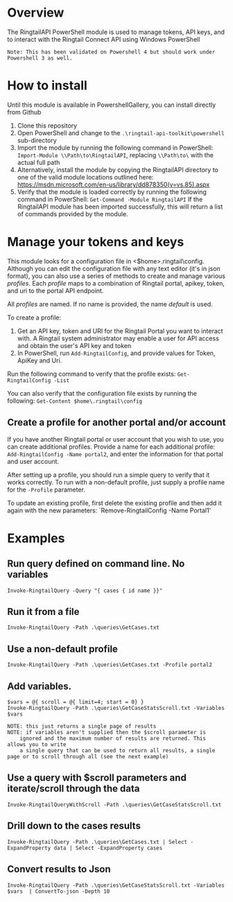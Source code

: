 # Overview
The RingtailAPI PowerShell module is used to manage tokens, API keys, and to interact with the Ringtail Connect API using Windows PowerShell

	Note: This has been validated on Powershell 4 but should work under Powershell 3 as well.

# How to install
Until this module is available in PowershellGallery, you can install directly from Github
1. Clone this repository
2. Open PowerShell and change to the `.\ringtail-api-toolkit\powershell` sub-directory 
3. Import the module by running the following command in PowerShell: `Import-Module \\Path\to\RingtailAPI`, replacing `\\Path\to\` with the actual full path
4. Alternatively, install the module by copying the RingtailAPI directory to one of the valid module locations outlined here: https://msdn.microsoft.com/en-us/library/dd878350(v=vs.85).aspx
5. Verify that the module is loaded correctly by running the following command in PowerShell:
`Get-Command -Module RingtailAPI`
If the RingtailAPI module has been imported successfully, this will return a list of commands provided by the module.

# Manage your tokens and keys
This module looks for a configuration file in <$home>\.ringtail\config. Although you can edit the configuration file with any text editor (it's in json format), you can also use a series of methods to create and manage various *profiles*. Each *profile* maps to a combination of Ringtail portal, apikey, token, and uri to the portal API endpoint. 

All *profiles* are named. If no name is provided, the name *default* is used. 

To create a profile:
1. Get an API key, token and URI for the Ringtail Portal you want to interact with. A Ringtail system administrator may enable a user for API access and obtain the user's API key and token
2. In PowerShell, run  `Add-RingtailConfig`, and provide values for Token, ApiKey and Uri.

Run the following command to verify that the profile exists:  `Get-RingtailConfig -List`

You can also verify that the configuration file exists by running the following: `Get-Content $home\.ringtail\config`

## Create a profile for another portal and/or account
If you have another Ringtail portal or user account that you wish to use, you can create additional profiles. Provide a name for each additional profile:
`Add-RingtailConfig -Name portal2`, and enter the information for that portal and user account. 

After setting up a profile, you should run a simple query to verify that it works correctly. To run with a non-default profile, just supply a profile name for the `-Profile` parameter. 

To update an existing profile, first delete the existing profile and then add it again with the new parameters:
`Remove-RingtailConfig -Name Portal1'


# Examples 
## Run query defined on command line. No variables
`Invoke-RingtailQuery -Query "{ cases { id name }}"`

## Run it from a file
`Invoke-RingtailQuery -Path .\queries\GetCases.txt`

## Use a non-default profile
`Invoke-RingtailQuery -Path .\queries\GetCases.txt -Profile portal2`

## Add variables. 
    $vars = @{ scroll = @{ limit=4; start = 0} }
    Invoke-RingtailQuery -Path .\queries\GetCaseStatsScroll.txt -Variables $vars

	NOTE: this just returns a single page of results
	NOTE: if variables aren't supplied then the $scroll parameter is 
		ignored and the maximum number of results are returned. This allows you to write
		a single query that can be used to return all results, a single page or to scroll through all (see the next example)

## Use a query with $scroll parameters and iterate/scroll through the data 
`Invoke-RingtailQueryWithScroll -Path .\queries\GetCaseStatsScroll.txt`

## Drill down to the cases results
`Invoke-RingtailQuery -Path .\queries\GetCases.txt | Select -ExpandProperty data | Select -ExpandProperty cases `

## Convert results to Json
`Invoke-RingtailQuery -Path .\queries\GetCaseStatsScroll.txt -Variables $vars  | ConvertTo-json -Depth 10`
